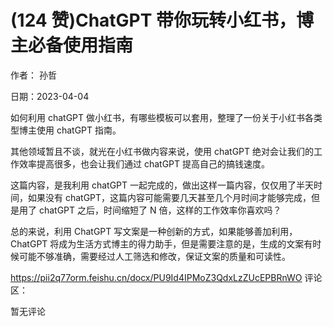 
# (124 赞)ChatGPT 带你玩转小红书，博主必备使用指南

作者：  孙哲

日期：2023-04-04

如何利用 chatGPT 做小红书，有哪些模板可以套用，整理了一份关于小红书各类型博主使用 chatGPT 指南。

其他领域暂且不谈，就光在小红书做内容来说，使用 chatGPT 绝对会让我们的工作效率提高很多，也会让我们通过 chatGPT 提高自己的搞钱速度。

这篇内容，是我利用 chatGPT 一起完成的，做出这样一篇内容，仅仅用了半天时间，如果没有 chatGPT，这篇内容可能需要几天甚至几个月时间才能够完成，但是用了 chatGPT 之后，时间缩短了 N 倍，这样的工作效率你喜欢吗？

总的来说，利用 ChatGPT 写文案是一种创新的方式，如果能够善加利用，ChatGPT 将成为生活方式博主的得力助手，但是需要注意的是，生成的文案有时候可能不够准确，需要经过人工筛选和修改，保证文案的质量和可读性。

https://pii2q77orm.feishu.cn/docx/PU9Id4IPMoZ3QdxLzZUcEPBRnWO 评论区：

暂无评论
